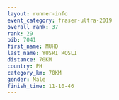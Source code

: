 ```yaml
---
layout: runner-info 
event_category: fraser-ultra-2019 
overall_rank: 37
rank: 29
bib: 7041
first_name: MUHD
last_name: YUSRI ROSLI
distance: 70KM
country: PH
category_km: 70KM
gender: Male
finish_time: 11-10-46
---
```

